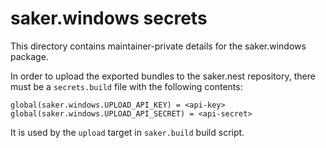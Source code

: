 # saker.windows secrets

This directory contains maintainer-private details for the saker.windows package.

In order to upload the exported bundles to the saker.nest repository, there must be a `secrets.build` file with the following contents:

```
global(saker.windows.UPLOAD_API_KEY) = <api-key>
global(saker.windows.UPLOAD_API_SECRET) = <api-secret>
```

It is used by the `upload` target in `saker.build` build script.